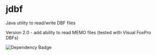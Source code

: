 jdbf
====

Java utility to read/write DBF files

Version 2.0 - add ability to read MEMO files (tested with Visual FoxPro DBFs)

<img id="dependency_badge" src="https://www.versioneye.com/user/projects/53c55ce7c4a986cbb3000002/badge.svg?style=flat" alt="Dependency Badge">
